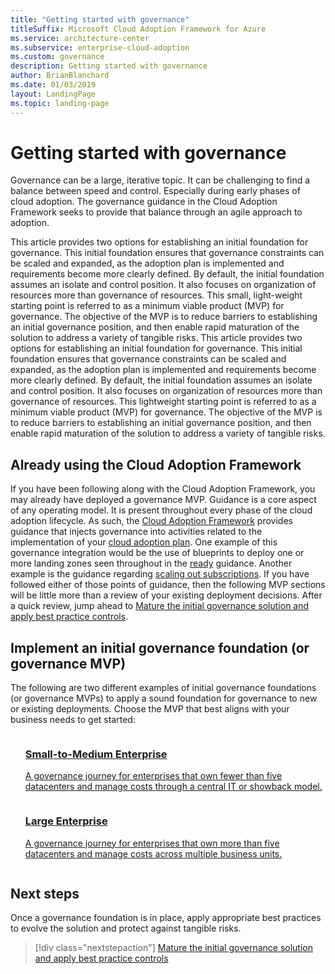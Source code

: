 ```yaml
---
title: "Getting started with governance"
titleSuffix: Microsoft Cloud Adoption Framework for Azure
ms.service: architecture-center
ms.subservice: enterprise-cloud-adoption
ms.custom: governance
description: Getting started with governance
author: BrianBlanchard
ms.date: 01/03/2019
layout: LandingPage
ms.topic: landing-page
---
```


# Getting started with governance

Governance can be a large, iterative topic. It can be challenging to find a balance between speed and control. Especially during early phases of cloud adoption. The governance guidance in the Cloud Adoption Framework seeks to provide that balance through an agile approach to adoption.

This article provides two options for establishing an initial foundation for governance. This initial foundation ensures that governance constraints can be scaled and expanded, as the adoption plan is implemented and requirements become more clearly defined. By default, the initial foundation assumes an isolate and control position. It also focuses on organization of resources more than governance of resources. This small, light-weight starting point is referred to as a minimum viable product (MVP) for governance. The objective of the MVP is to reduce barriers to establishing an initial governance position, and then enable rapid maturation of the solution to address a variety of tangible risks.
This article provides two options for establishing an initial foundation for governance. This initial foundation ensures that governance constraints can be scaled and expanded, as the adoption plan is implemented and requirements become more clearly defined. By default, the initial foundation assumes an isolate and control position. It also focuses on organization of resources more than governance of resources. This lightweight starting point is referred to as a minimum viable product (MVP) for governance. The objective of the MVP is to reduce barriers to establishing an initial governance position, and then enable rapid maturation of the solution to address a variety of tangible risks.

## Already using the Cloud Adoption Framework

If you have been following along with the Cloud Adoption Framework, you may already have deployed a governance MVP. Guidance is a core aspect of any operating model. It is present throughout every phase of the cloud adoption lifecycle. As such, the [Cloud Adoption Framework](../index.md) provides guidance that injects governance into activities related to the implementation of your [cloud adoption plan](../plan/index.md). One example of this governance integration would be the use of blueprints to deploy one or more landing zones seen throughout in the [ready](../ready/index.md) guidance. Another example is the guidance regarding [scaling out subscriptions](../ready/considerations/scaling-subscriptions.md). If you have followed either of those points of guidance, then the following MVP sections will be little more than a review of your existing deployment decisions. After a quick review, jump ahead to [Mature the initial governance solution and apply best practice controls](./best-practices.md).

## Implement an initial governance foundation (or governance MVP)

The following are two different examples of initial governance foundations (or governance MVPs) to apply a sound foundation for governance to new or existing deployments. Choose the MVP that best aligns with your business needs to get started:

<!-- markdownlint-disable MD033 -->

<ul class="panelContent cardsZ">
<li style="display: flex; flex-direction: column;">
    <a href="./journeys/small-to-medium-enterprise/index.md" style="display: flex; flex-direction: column; flex: 1 0 auto;">
        <div class="cardSize" style="flex: 1 0 auto; display: flex;">
            <div class="cardPadding" style="display: flex;">
                <div class="card">
                    <div class="cardText">
                        <h3>Small-to-Medium Enterprise</h3>
                        <p>A governance journey for enterprises that own fewer than five datacenters and manage costs through a central IT or showback model.</p>
                    </div>
                </div>
            </div>
        </div>
    </a>
</li>
<li style="display: flex; flex-direction: column;">
    <a href="./journeys/large-enterprise/index.md" style="display: flex; flex-direction: column; flex: 1 0 auto;">
        <div class="cardSize" style="flex: 1 0 auto; display: flex;">
            <div class="cardPadding" style="display: flex;">
                <div class="card">
                    <div class="cardText">
                        <h3>Large Enterprise</h3>
                        <p>A governance journey for enterprises that own more than five datacenters and manage costs across multiple business units.</p>
                    </div>
                </div>
            </div>
        </div>
    </a>
</li>
</ul>

## Next steps

Once a governance foundation is in place, apply appropriate best practices to evolve the solution and protect against tangible risks.

> [!div class="nextstepaction"]
> [Mature the initial governance solution and apply best practice controls](./best-practices.md)
